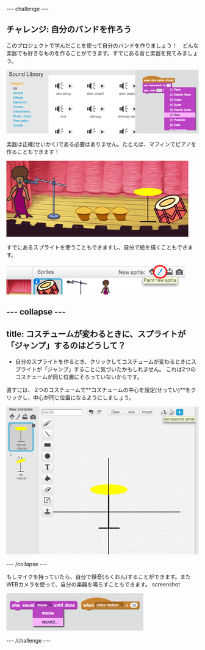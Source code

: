 \--- challenge \---

## チャレンジ: 自分のバンドを作ろう

このプロジェクトで学んだことを使って自分のバンドを作りましょう！　どんな楽器でも好きなものを作ることができます。すでにある音と楽器を見てみましょう。

![screenshot](images/band-ideas.png)

楽器は正確(せいかく)である必要はありません。たとえば、マフィンでピアノを作ることもできます！

![screenshot](images/band-piano.png)

すでにあるスプライトを使うこともできますし、自分で絵を描くこともできます。

![screenshot](images/band-draw.png)

## \--- collapse \---

## title: コスチュームが変わるときに、スプライトが「ジャンプ」するのはどうして？

+ 自分のスプライトを作るとき、クリックしてコスチュームが変わるときにスプライトが「ジャンプ」することに気づいたかもしれません。 これは2つのコスチュームが同じ位置にそろっていないからです。

直すには、 2つのコスチュームで**コスチュームの中心を設定(せってい)**をクリックし、中心が同じ位置になるようにしましょう。

![screenshot](images/band-center.png)

\--- /collapse \---

もしマイクを持っていたら、自分で録音(ろくおん)することができます。またWEBカメラを使って、自分の楽器を鳴らすこともできます。 screenshot

![screenshot](images/band-io.png)

\--- /challenge \---